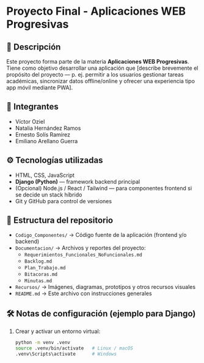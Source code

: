 # Proyecto Final - Aplicaciones WEB Progresivas

## 📘 Descripción
Este proyecto forma parte de la materia **Aplicaciones WEB Progresivas**.  
Tiene como objetivo desarrollar una aplicación que [describe brevemente el propósito del proyecto — p. ej. permitir a los usuarios gestionar tareas académicas, sincronizar datos offline/online y ofrecer una experiencia tipo app móvil mediante PWA].

## 👥 Integrantes
- Víctor Oziel  
- Natalia Hernández Ramos  
- Ernesto Solís Ramírez  
- Emiliano Arellano Guerra

## ⚙️ Tecnologías utilizadas
- HTML, CSS, JavaScript  
- **Django (Python)** — framework backend principal  
- (Opcional) Node.js / React / Tailwind — para componentes frontend si se decide un stack híbrido  
- Git y GitHub para control de versiones

## 📂 Estructura del repositorio
- `Codigo_Componentes/` → Código fuente de la aplicación (frontend y/o backend)  
- `Documentacion/` → Archivos y reportes del proyecto:
  - `Requerimientos_Funcionales_NoFuncionales.md`
  - `Backlog.md`
  - `Plan_Trabajo.md`
  - `Bitacoras.md`
  - `Minutas.md`
- `Recursos/` → Imágenes, diagramas, prototipos y otros recursos visuales  
- `README.md` → Este archivo con instrucciones generales

## 🛠️ Notas de configuración (ejemplo para Django)
1. Crear y activar un entorno virtual:
   ```bash
   python -m venv .venv
   source .venv/bin/activate   # Linux / macOS
   .venv\Scripts\activate      # Windows
